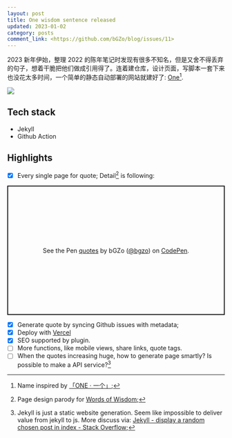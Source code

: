 ```yaml
---
layout: post
title: One wisdom sentence released
updated: 2023-01-02
category: posts
comment_link: <https://github.com/bGZo/blog/issues/11>
---
```


2023 新年伊始，整理 2022 的陈年笔记时发现有很多不知名，但是又舍不得丢弃的句子，想着干脆把他们做成引用得了。连着建仓库，设计页面，写脚本一套下来也没花太多时间，一个简单的静态自动部署的网站就建好了: [One](https://one.bgzo.cc/)[^2].

![](https://unpkg.com/bgzo@23.1.1/img/one-preview.png)

## Tech stack

- Jekyll
- Github Action

## Highlights

- [x] Every single page for quote; Detail[^1] is following:

<p class="codepen" data-height="300" data-default-tab="html,result" data-slug-hash="wvxWKZb" data-user="bgzo" style="height: 300px; box-sizing: border-box; display: flex; align-items: center; justify-content: center; border: 2px solid; margin: 1em 0; padding: 1em;">
  <span>See the Pen <a href="<https://codepen.io/bgzo/pen/wvxWKZb>">
  quotes</a> by bGZo (<a href="<https://codepen.io/bgzo>">@bgzo</a>)
  on <a href="<https://codepen.io>">CodePen</a>.</span>
</p>
<script async src="<https://cpwebassets.codepen.io/assets/embed/ei.js>"></script>

- [x] Generate quote by syncing Github issues with metadata;
- [x] Deploy with [Vercel](https://vercel.com)
- [x] SEO supported by plugin.
- [ ] More functions, like mobile views, share links, quote tags.
- [ ] When the quotes increasing huge, how to generate page smartly? Is possible to make a API service?[^3]

[^1]: Page design parody for [Words of Wisdom](https://wordsofwisdom.app/);
[^2]: Name inspired by [「ONE · 一个」](https://wufazhuce.com/);
[^3]: Jekyll is just a static website generation. Seem like impossible to deliver value from jekyll to js. More discuss via: [Jekyll - display a random chosen post in index - Stack Overflow](https://stackoverflow.com/questions/31490789);  